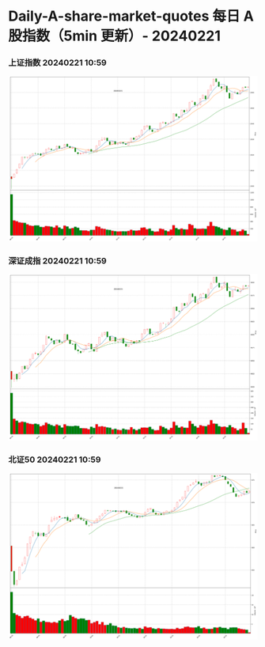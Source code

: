 
# Daily-A-share-market-quotes 每日 A 股指数（5min 更新）- 20240221

### 上证指数 20240221 10:59
![](./fig/2024/2/20240221-sh000001.png)

### 深证成指 20240221 10:59
![](./fig/2024/2/20240221-sz399001.png)

### 北证50 20240221 10:59
![](./fig/2024/2/20240221-bj899050.png)
